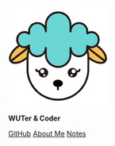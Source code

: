![Logo.png](img/logo.png)

**WUTer & Coder**

[GitHub](https://github.com/CNYuYang/)  [About Me](#about-me) [Notes](notes.md)

